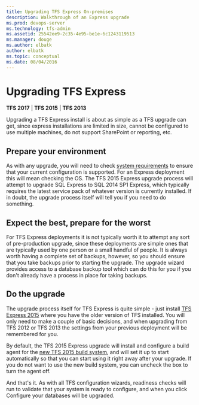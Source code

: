 ```yaml
---
title: Upgrading TFS Express On-premises
description: Walkthrough of an Express upgrade
ms.prod: devops-server
ms.technology: tfs-admin
ms.assetid: 25542ee9-2c35-4e95-be1e-6c1243119513
ms.manager: douge
ms.author: elbatk
author: elbatk
ms.topic: conceptual
ms.date: 08/04/2016
---
```


# Upgrading TFS Express

**TFS 2017** | **TFS 2015** | **TFS 2013**

Upgrading a TFS Express install is about as simple as a TFS upgrade can get, since 
express installations are limited in size, cannot be configured to use multiple machines,
do not support SharePoint or reporting, etc. 

## Prepare your environment

As with any upgrade, you will need to check [system requirements](../requirements.md) to
ensure that your current configuration is supported. For an Express deployment this will mean 
checking the OS. The TFS 2015 Express upgrade process will attempt to upgrade SQL Express to
SQL 2014 SP1 Express, which typically requires the latest service pack of whatever version
is currently installed. If in doubt, the upgrade process itself will tell you if you need to do 
something. 

## Expect the best, prepare for the worst

For TFS Express deployments it is not typically worth it to attempt any sort of pre-production upgrade,
since these deployments are simple ones that are typically used by one person or a small handful of
people. It is always worth having a complete set of backups, however, so you should ensure that 
you take backups prior to starting the upgrade. The upgrade wizard provides access to a
database backup tool which can do this for you if you don't already have a process in place for
taking backups.

## Do the upgrade

The upgrade process itself for TFS Express is quite simple -
just install [TFS Express 2015](https://www.visualstudio.com/en-us/downloads/download-visual-studio-vs)
where you have the older version of TFS installed.
You will only need to make a couple of basic decisions, and when upgrading
from TFS 2012 or TFS 2013 the settings from your previous deployment will be remembered for you.

By default, the TFS 2015 Express upgrade will install and configure a build agent for the 
[new TFS 2015 build system](/vsts/build-release/overview.md), and will set it up to start automatically
so that you can start using it right away after your upgrade. If you do not want to use the 
new build system, you can uncheck the box to turn the agent off.

And that's it. As with all TFS configuration wizards, readiness checks will run to validate that your
system is ready to configure, and when you click Configure your databases will be upgraded.

